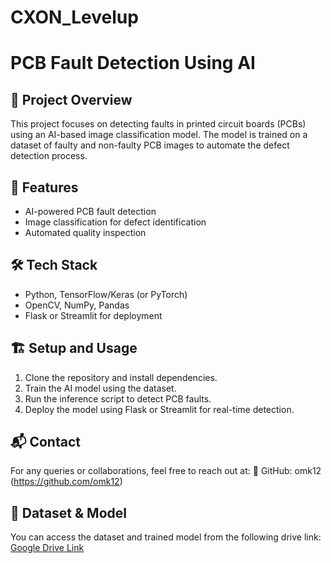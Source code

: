 # CXON_Levelup
# PCB Fault Detection Using AI

## 📌 Project Overview
This project focuses on detecting faults in printed circuit boards (PCBs) using an AI-based image classification model. The model is trained on a dataset of faulty and non-faulty PCB images to automate the defect detection process.

## 🚀 Features
- AI-powered PCB fault detection
- Image classification for defect identification
- Automated quality inspection

## 🛠️ Tech Stack
- Python, TensorFlow/Keras (or PyTorch)
- OpenCV, NumPy, Pandas
- Flask or Streamlit for deployment

## 🏗️ Setup and Usage
1. Clone the repository and install dependencies.
2. Train the AI model using the dataset.
3. Run the inference script to detect PCB faults.
4. Deploy the model using Flask or Streamlit for real-time detection.

## 📬 Contact
For any queries or collaborations, feel free to reach out at:
🔗 GitHub: omk12 (https://github.com/omk12)

## 📂 Dataset & Model
You can access the dataset and trained model from the following drive link:
[Google Drive Link](https://drive.google.com/drive/folders/1-ZQp1NnH_XsmkA6f47sSbv4YBtFMy62o?usp=drive_link)

